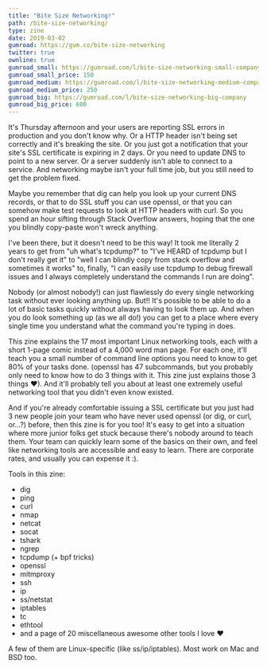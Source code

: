 ```yaml
---
title: "Bite Size Networking!"
path: /bite-size-networking/
type: zine
date: 2019-03-02
gumroad: https://gum.co/bite-size-networking
twitter: true
ownline: true
gumroad_small: https://gumroad.com/l/bite-size-networking-small-company
gumroad_small_price: 150
gumroad_medium: https://gumroad.com/l/bite-size-networking-medium-company
gumroad_medium_price: 250
gumroad_big: https://gumroad.com/l/bite-size-networking-big-company
gumroad_big_price: 600
---
```


It's Thursday afternoon and your users are reporting SSL errors in production and you don't know why. Or a HTTP header isn't being set correctly and it's breaking the site. Or you just got a notification that your site's SSL certificate is expiring in 2 days. Or you need to update DNS to point to a new server. Or a server suddenly isn't able to connect to a service.  And networking maybe isn't your full time job, but you still need to get the problem fixed.

Maybe you remember that dig can help you look up your current DNS records, or that to do SSL stuff you can use openssl, or that you can somehow make test requests to look at HTTP headers with curl.  So you spend an hour sifting through Stack Overflow answers, hoping that the one you blindly copy-paste won't wreck anything.

I've been there, but it doesn't need to be this way! It took me literally 2 years to get from "uh what's tcpdump?" to "I've HEARD of tcpdump but I don't really get it" to "well I can blindly copy from stack overflow and sometimes it works" to, finally, "I can easily use tcpdump to debug firewall issues and I always completely understand the commands I run are doing".

Nobody (or almost nobody!) can just flawlessly do every single networking task without ever looking anything up. But!! It's possible to be able to do a lot of basic tasks quickly without always having to look them up. And when you do look something up (as we all do!) you can get to a place where every single time you understand what the command you're typing in does.

This zine explains the 17 most important Linux networking tools, each with a short 1-page comic instead of a 4,000 word man page. For each one, it'll teach you a small number of command line options you need to know to get 80% of your tasks done. (openssl has 47 subcommands, but you probably only need to know how to do 3 things with it. This zine just explains those 3 things ❤). And it'll probably tell you about at least one extremely useful networking tool that you didn't even know existed.

And if you're already comfortable issuing a SSL certificate but you just had 3 new people join your team who have never used openssl (or dig, or curl, or...?) before, then this zine is for you too!  It's easy to get into a situation where more junior folks get stuck because there's nobody around to teach them. Your team can quickly learn some of the basics on their own, and feel like networking tools are accessible and easy to learn. There are corporate rates, and usually you can expense it :). 

Tools in this zine:

* dig
* ping
* curl
* nmap
* netcat
* socat
* tshark
* ngrep
* tcpdump (+ bpf tricks)
* openssl
* mitmproxy
* ssh
* ip
* ss/netstat
* iptables
* tc
* ethtool
* and a page of 20 miscellaneous awesome other tools I love ❤

A few of them are Linux-specific (like ss/ip/iptables). Most work on Mac and BSD too.
